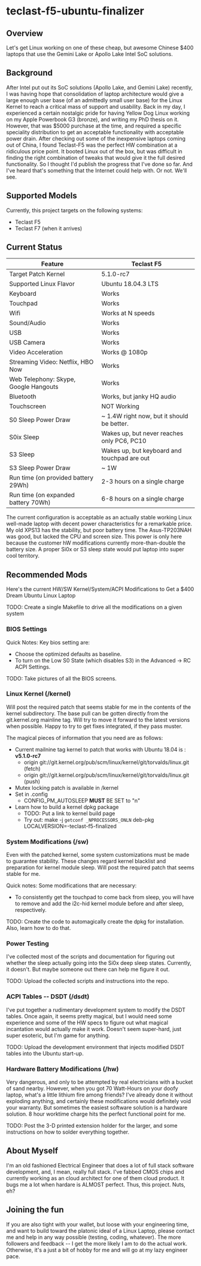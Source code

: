 # teclast-f5-ubuntu-finalizer
## Overview

Let's get Linux working on one of these cheap, but awesome Chinese $400 laptops
that use the Gemini Lake or Apollo Lake Intel SoC solutions.

## Background

After Intel put out its SoC solutions (Apollo Lake, and Gemini Lake) recently,
I was having hope that consolidation of laptop architecture would give
a large enough user base (of an admittedly small user base) for the Linux
Kernel to reach a critical mass of support and usability.  Back in my day, I
experienced a certain nostalgic pride for having Yellow Dog Linux working on
my Apple Powerbook G3 (bronze), and writing my PhD thesis on it.   However,
that was $5000 purchase at the time, and required a specific speciality
distribution to get an acceptable functionality with acceptable power drain.
After checking out some of the inexpensive laptops coming out of China, I
found Teclast-F5 was the perfect HW combination at a ridiculous price point.
It booted Linux out of the box, but was difficult in finding the right
combination of tweaks that would give it the full desired functionality.
So I thought I'd publish the progress that I've done so far.  And I've heard
that's something that the Internet could help with.  Or not.  We'll see.

## Supported Models
Currently, this project targets on the following systems:

  * Teclast F5
  * Teclast F7 (when it arrives)

## Current Status

 Feature | Teclast F5
-------- | -------------
Target Patch Kernel | 5.1.0-rc7
Supported Linux Flavor | Ubuntu 18.04.3 LTS
Keyboard | Works
Touchpad | Works
Wifi | Works at N speeds
Sound/Audio | Works
USB  | Works
USB Camera | Works
Video Acceleration | Works @ 1080p
Streaming Video: Netflix, HBO Now | Works
Web Telephony: Skype, Google Hangouts | Works
Bluetooth | Works, but janky HQ audio
Touchscreen | NOT Working
S0 Sleep Power Draw |  ~ 1.4W right now, but it should be better.
S0ix Sleep | Wakes up, but never reaches only PC6, PC10
S3 Sleep | Wakes up, but keyboard and touchpad are out
S3 Sleep Power Draw |  ~ 1W
Run time (on provided battery 29Wh) | 2-3 hours on a single charge
Run time (on expanded battery 70Wh) | 6-8 hours on a single charge

The current configuration is acceptable as an actually stable working Linux
well-made laptop with decent power characteristics for a remarkable price.
My old XPS13 has the stability, but poor battery time.  The Asus-TP203NAH was
good, but lacked the CPU and screen size.  This power is only here because
the customer hW modifications currently more-than-double the battery size.
A proper Si0x or S3 sleep state would put laptop into super cool territory.

## Recommended Mods
Here's the current HW/SW Kernel/System/ACPI Modifications to Get a $400 Dream Ubuntu Linux Laptop

TODO: Create a single Makefile to drive all the modifications on a given system

### BIOS Settings
Quick Notes: Key bios setting are:
* Choose the optimized defaults as baseline.
* To turn on the Low S0 State (which disables S3) in the Advanced -> RC ACPI Settings.

TODO: Take pictures of all the BIOS screens.

### Linux Kernel (/kernel)
Will post the required patch that seems stable for me in the contents of the kernel subdirectory.  The base
pull can be gotten directly from the git.kernel.org mainline tag.  Will try to move it forward to the latest
versions when possible.  Happy to try to get fixes integrated, if they pass muster.

The magical pieces of information that you need are as follows:

* Current mailnine tag kernel to patch that works with Ubuntu 18.04 is : __v5.1.0-rc7__
   * origin	git://git.kernel.org/pub/scm/linux/kernel/git/torvalds/linux.git (fetch)
   * origin	git://git.kernel.org/pub/scm/linux/kernel/git/torvalds/linux.git (push)
* Mutex locking patch is available in /kernel
* Set in .config
   * CONFIG_PM_AUTOSLEEP __MUST__ BE SET to "n"
* Learn how to build a kernel dpkg package
   * TODO: Put a link to kernel build page
   * Try out: make -j `getconf _NPROCESSORS_ONLN` deb-pkg LOCALVERSION=-teclast-f5-finalized


### System Modifications (/sw)
Even with the patched kernel, some system customizations must be made to guarantee stability.  These changes
regard kernel blacklist and preparation for kernel module sleep.  Will post the required patch that seems stable for me.

Quick notes: Some modifications that are necessary:
* To consistently get the touchpad to come back from sleep, you will have to remove and add the i2c-hid
kernel module before and after sleep, respectively.

TODO: Create the code to automagically create the dpkg for installation.  Also, learn how to do that.

### Power Testing
I've collected most of the scripts and documentation for figuring out whether the sleep actually going into
the Si0x deep sleep states.  Currently, it doesn't.  But maybe someone out there can help me figure it out.

TODO: Upload the collected scripts and instructions into the repo.

### ACPI Tables -- DSDT (/dsdt)
I've put together a rudimentary development system to modify the DSDT tables.  Once again, it seems pretty
magical, but I would need some experience and some of the HW specs to figure out what magical incantation
would actually make it work.  Doesn't seem super-hard, just super esoteric, but I'm game for anything.

TODO: Upload the development environment that injects modified DSDT tables into the Ubuntu start-up.

### Hardware Battery Modifications (/hw)
Very dangerous, and only to be attempted by real electricians with a bucket of sand nearby.  However, when you got 70
Watt-Hours on your doofy laptop, what's a little lithium fire among friends?  I've already done it without
exploding anything, and certainly these modifications would definitely void your warranty.   But sometimes the
easiest software solution is a hardware solution.  8 hour worktime charge hits the perfect functional point
for me.

TODO: Post the 3-D printed extension holder for the larger, and some instructions on how to solder everything together.

## About Myself
I'm an old fashioned Electrical Engineer that does a lot of full stack software development, and, I mean, really full stack.
I've fabbed CMOS chips and currently working as an cloud architect for one of them cloud product.  It bugs me a lot when
hardare is ALMOST perfect.  Thus, this project.  Nuts, eh?

## Joining the fun
If you are also tight with your wallet, but loose with your engineering time, and want to build toward the platonic
ideal of a Linux Laptop, please contact me and help in any way possible (testing, coding, whatever).  The more followers
and feedback -- I get the more likely I am to do the actual work.  Otherwise, it's a just a bit of hobby for me
and will go at my lazy engineer pace.
